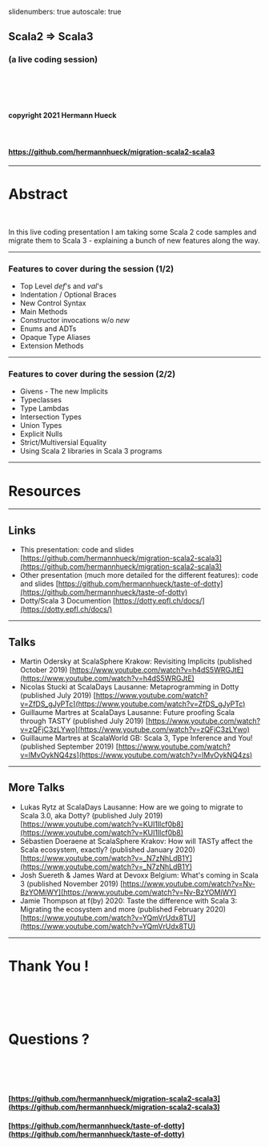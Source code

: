 slidenumbers: true
autoscale: true

## Scala2 => Scala3
### (a live coding session)
# <br/>

#### copyright 2021 Hermann Hueck
#### <br/>
#### https://github.com/hermannhueck/migration-scala2-scala3

---

# Abstract

<br/>

In this live coding presentation I am taking some Scala 2 code samples and migrate them to Scala 3 - explaining a bunch of new features along the way.

---

### Features to cover during the session (1/2)

- Top Level _def_'s and _val_'s
- Indentation / Optional Braces
- New Control Syntax
- Main Methods
- Constructor invocations w/o _new_
- Enums and ADTs
- Opaque Type Aliases
- Extension Methods

---

### Features to cover during the session (2/2)

- Givens - The new Implicits
- Typeclasses
- Type Lambdas
- Intersection Types
- Union Types
- Explicit Nulls
- Strict/Multiversial Equality
- Using Scala 2 libraries in Scala 3 programs

---

<a name="ref_resources"/>

# Resources

---

## Links

- This presentation: code and slides
  [https://github.com/hermannhueck/migration-scala2-scala3](https://github.com/hermannhueck/migration-scala2-scala3)
- Other presentation (much more detailed for the different features): code and slides
  [https://github.com/hermannhueck/taste-of-dotty](https://github.com/hermannhueck/taste-of-dotty)
- Dotty/Scala 3 Documention
  [https://dotty.epfl.ch/docs/](https://dotty.epfl.ch/docs/)

---

## Talks

- Martin Odersky at ScalaSphere Krakow: Revisiting Implicits (published October 2019)
  [https://www.youtube.com/watch?v=h4dS5WRGJtE](https://www.youtube.com/watch?v=h4dS5WRGJtE)
- Nicolas Stucki at ScalaDays Lausanne: Metaprogramming in Dotty (published July 2019)
  [https://www.youtube.com/watch?v=ZfDS_gJyPTc](https://www.youtube.com/watch?v=ZfDS_gJyPTc)
- Guillaume Martres at ScalaDays Lausanne: Future proofing Scala through TASTY (published July 2019)
  [https://www.youtube.com/watch?v=zQFjC3zLYwo](https://www.youtube.com/watch?v=zQFjC3zLYwo)
- Guillaume Martres at ScalaWorld GB: Scala 3, Type Inference and You! (published September 2019)
  [https://www.youtube.com/watch?v=lMvOykNQ4zs](https://www.youtube.com/watch?v=lMvOykNQ4zs)

---

## More Talks

- Lukas Rytz at ScalaDays Lausanne: How are we going to migrate to Scala 3.0, aka Dotty? (published July 2019)
  [https://www.youtube.com/watch?v=KUl1Ilcf0b8](https://www.youtube.com/watch?v=KUl1Ilcf0b8)
- Sébastien Doeraene at ScalaSphere Krakov: How will TASTy affect the Scala ecosystem, exactly? (published January 2020)
  [https://www.youtube.com/watch?v=_N7zNhLdB1Y](https://www.youtube.com/watch?v=_N7zNhLdB1Y)
- Josh Suereth & James Ward at Devoxx Belgium: What's coming in Scala 3 (published November 2019)
  [https://www.youtube.com/watch?v=Nv-BzYOMiWY](https://www.youtube.com/watch?v=Nv-BzYOMiWY)
- Jamie Thompson at f(by) 2020:
  Taste the difference with Scala 3: Migrating the ecosystem and more (published February 2020)
  [https://www.youtube.com/watch?v=YQmVrUdx8TU](https://www.youtube.com/watch?v=YQmVrUdx8TU)

---

# Thank You !

# <br/>

# Questions ?

# <br/>

#### [https://github.com/hermannhueck/migration-scala2-scala3](https://github.com/hermannhueck/migration-scala2-scala3)<br/>
#### [https://github.com/hermannhueck/taste-of-dotty](https://github.com/hermannhueck/taste-of-dotty)

